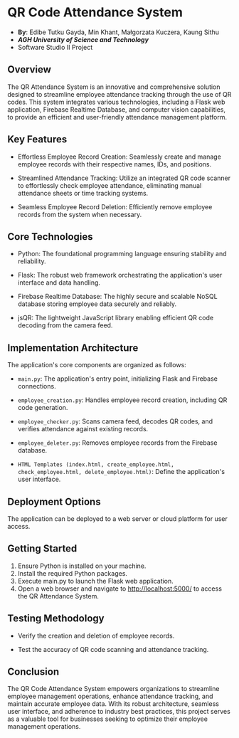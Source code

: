# QR Code Attendance System

*  **By**: Edibe Tutku Gayda, Min Khant, Małgorzata Kuczera, Kaung Sithu
*  ***AGH University of Science and Technology***
*  Software Studio II Project

## Overview

The QR Attendance System is an innovative and comprehensive solution designed to streamline employee attendance tracking through the use of QR codes. This system integrates various technologies, including a Flask web application, Firebase Realtime Database, and computer vision capabilities, to provide an efficient and user-friendly attendance management platform.
## Key Features

- Effortless Employee Record Creation: Seamlessly create and manage employee records with their respective names, IDs, and positions.

- Streamlined Attendance Tracking: Utilize an integrated QR code scanner to effortlessly check employee attendance, eliminating manual attendance sheets or time tracking systems.

- Seamless Employee Record Deletion: Efficiently remove employee records from the system when necessary.

## Core Technologies

- Python: The foundational programming language ensuring stability and reliability.

- Flask: The robust web framework orchestrating the application's user interface and data handling.

- Firebase Realtime Database: The highly secure and scalable NoSQL database storing employee data securely and reliably.

- jsQR: The lightweight JavaScript library enabling efficient QR code decoding from the camera feed.

## Implementation Architecture

The application's core components are organized as follows:

- `main.py`: The application's entry point, initializing Flask and Firebase connections.

- `employee_creation.py`: Handles employee record creation, including QR code generation.

- `employee_checker.py`: Scans camera feed, decodes QR codes, and verifies attendance against existing records.

- `employee_deleter.py`: Removes employee records from the Firebase database.

- `HTML Templates (index.html, create_employee.html, check_employee.html, delete_employee.html)`: Define the application's user interface.

## Deployment Options

The application can be deployed to a web server or cloud platform for user access.

## Getting Started
1. Ensure Python is installed on your machine.
2. Install the required Python packages.
3. Execute main.py to launch the Flask web application.
4. Open a web browser and navigate to [http://localhost:5000/](http://127.0.0.1:5000) to access the QR Attendance System.

## Testing Methodology

- Verify the creation and deletion of employee records.

- Test the accuracy of QR code scanning and attendance tracking.

## Conclusion

The QR Code Attendance System empowers organizations to streamline employee management operations, enhance attendance tracking, and maintain accurate employee data. With its robust architecture, seamless user interface, and adherence to industry best practices, this project serves as a valuable tool for businesses seeking to optimize their employee management operations.
